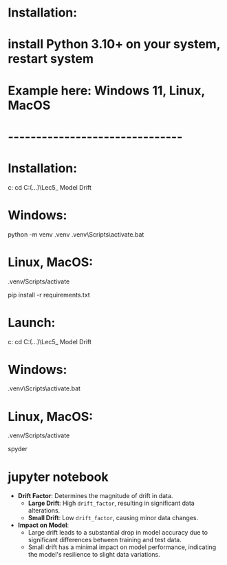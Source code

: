 # Installation:
# install Python 3.10+ on your system, restart system
# Example here: Windows 11, Linux, MacOS

# -------------------------------
# Installation:
c:
cd C:\(...)\Lec5_ Model Drift

# Windows:
python -m venv .venv
.venv\Scripts\activate.bat

# Linux, MacOS:
.venv/Scripts/activate

pip install -r requirements.txt

# Launch:
c:
cd C:\(...)\Lec5_ Model Drift

# Windows:
.venv\Scripts\activate.bat
# Linux, MacOS:
.venv/Scripts/activate

spyder
# jupyter notebook


- **Drift Factor**: Determines the magnitude of drift in data.
  - **Large Drift**: High `drift_factor`, resulting in significant data alterations.
  - **Small Drift**: Low `drift_factor`, causing minor data changes.
- **Impact on Model**:
  - Large drift leads to a substantial drop in model accuracy due to significant differences between training and test data.
  - Small drift has a minimal impact on model performance, indicating the model's resilience to slight data variations.

